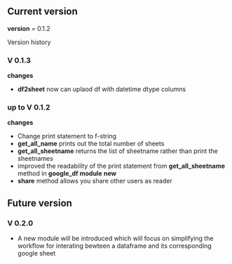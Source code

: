## Current version
__version__ = 0.1.2

Version history 
### V 0.1.3
**changes**
- **df2sheet** now can uplaod df with datetime dtype columns

### up to V 0.1.2
**changes**
- Change print statement to f-string
- **get_all_name** prints out the total number of sheets
- **get_all_sheetname** returns the list of sheetname rather than print the sheetnames
- improved the readability of the print statement from **get_all_sheetname** method in **google_df module**
**new**
- **share** method allows you share other users as reader

## Future version 

### V 0.2.0 
- A new module will be introduced which will focus on simplifying the workflow for interating bewteen a dataframe and its corresponding google sheet

